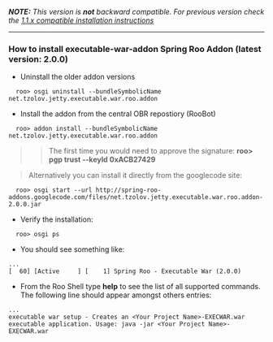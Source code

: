 _**NOTE:** This version is **not** backward compatible. For previous version check the
[1.1.x compatible installation instructions](ExecutableWarAddonInstallation_Roo_11xRoo.md)_

---

### How to install executable-war-addon Spring Roo Addon (latest version: 2.0.0) ###

  * Uninstall the older addon versions
```
  roo> osgi uninstall --bundleSymbolicName net.tzolov.jetty.executable.war.roo.addon
```
  * Install the addon from the central OBR repostiory (RooBot)
```
  roo> addon install --bundleSymbolicName net.tzolov.jetty.executable.war.roo.addon
```
> > The first time you would need to approve the signature: **roo> pgp trust --keyId 0xACB27429**


> Alternatively you can install it directly from the googlecode site:
```
  roo> osgi start --url http://spring-roo-addons.googlecode.com/files/net.tzolov.jetty.executable.war.roo.addon-2.0.0.jar 
```
  * Verify the installation:
```
  roo> osgi ps 
```
  * You should see something like:
```
...
[  60] [Active     ] [    1] Spring Roo - Executable War (2.0.0)
```
  * From the Roo Shell type **help** to see the list of all supported commands. The following line should appear amongst others entries:
```
...
executable war setup - Creates an <Your Project Name>-EXECWAR.war executable application. Usage: java -jar <Your Project Name>-EXECWAR.war
```